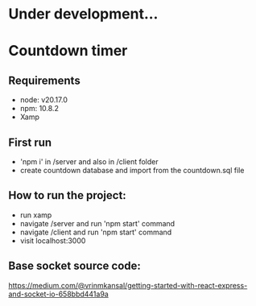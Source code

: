 # Under development...


# Countdown timer

## Requirements
- node: v20.17.0
- npm: 10.8.2
- Xamp

## First run

- 'npm i' in /server and also in /client folder
- create countdown database and import from the countdown.sql file

## How to run the project:

- run xamp
- navigate /server and run 'npm start' command
- navigate /client and run 'npm start' command
- visit localhost:3000

## Base socket source code:

https://medium.com/@vrinmkansal/getting-started-with-react-express-and-socket-io-658bbd441a9a
